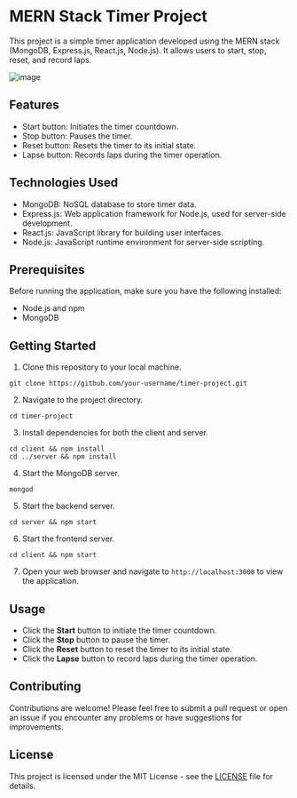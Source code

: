 # MERN Stack Timer Project

This project is a simple timer application developed using the MERN stack (MongoDB, Express.js, React.js, Node.js). It allows users to start, stop, reset, and record laps.

![image](https://github.com/Janani-m17/Timer-MERN-Stack/assets/124059957/7b3398c4-777b-48e0-a676-b1448671f11c)
## Features

- Start button: Initiates the timer countdown.
- Stop button: Pauses the timer.
- Reset button: Resets the timer to its initial state.
- Lapse button: Records laps during the timer operation.

## Technologies Used

- MongoDB: NoSQL database to store timer data.
- Express.js: Web application framework for Node.js, used for server-side development.
- React.js: JavaScript library for building user interfaces.
- Node.js: JavaScript runtime environment for server-side scripting.

## Prerequisites

Before running the application, make sure you have the following installed:

- Node.js and npm
- MongoDB

## Getting Started

1. Clone this repository to your local machine.

```
git clone https://github.com/your-username/timer-project.git
```

2. Navigate to the project directory.

```
cd timer-project
```

3. Install dependencies for both the client and server.

```
cd client && npm install
cd ../server && npm install
```

4. Start the MongoDB server.

```
mongod
```

5. Start the backend server.

```
cd server && npm start
```

6. Start the frontend server.

```
cd client && npm start
```

7. Open your web browser and navigate to `http://localhost:3000` to view the application.

## Usage

- Click the **Start** button to initiate the timer countdown.
- Click the **Stop** button to pause the timer.
- Click the **Reset** button to reset the timer to its initial state.
- Click the **Lapse** button to record laps during the timer operation.

## Contributing

Contributions are welcome! Please feel free to submit a pull request or open an issue if you encounter any problems or have suggestions for improvements.

## License

This project is licensed under the MIT License - see the [LICENSE](LICENSE) file for details.
